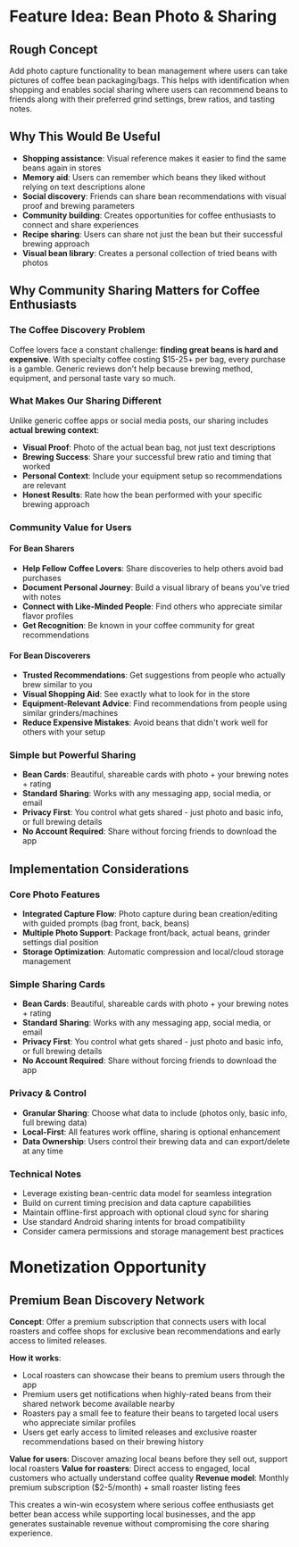 # Feature Idea: Bean Photo & Sharing

## Rough Concept
Add photo capture functionality to bean management where users can take pictures of coffee bean packaging/bags. This helps with identification when shopping and enables social sharing where users can recommend beans to friends along with their preferred grind settings, brew ratios, and tasting notes.

## Why This Would Be Useful
- **Shopping assistance**: Visual reference makes it easier to find the same beans again in stores
- **Memory aid**: Users can remember which beans they liked without relying on text descriptions alone
- **Social discovery**: Friends can share bean recommendations with visual proof and brewing parameters
- **Community building**: Creates opportunities for coffee enthusiasts to connect and share experiences
- **Recipe sharing**: Users can share not just the bean but their successful brewing approach
- **Visual bean library**: Creates a personal collection of tried beans with photos

## Why Community Sharing Matters for Coffee Enthusiasts

### The Coffee Discovery Problem
Coffee lovers face a constant challenge: **finding great beans is hard and expensive**. With specialty coffee costing $15-25+ per bag, every purchase is a gamble. Generic reviews don't help because brewing method, equipment, and personal taste vary so much.

### What Makes Our Sharing Different
Unlike generic coffee apps or social media posts, our sharing includes **actual brewing context**:
- **Visual Proof**: Photo of the actual bean bag, not just text descriptions
- **Brewing Success**: Share your successful brew ratio and timing that worked
- **Personal Context**: Include your equipment setup so recommendations are relevant
- **Honest Results**: Rate how the bean performed with your specific brewing approach

### Community Value for Users

#### For Bean Sharers
- **Help Fellow Coffee Lovers**: Share discoveries to help others avoid bad purchases
- **Document Personal Journey**: Build a visual library of beans you've tried with notes
- **Connect with Like-Minded People**: Find others who appreciate similar flavor profiles
- **Get Recognition**: Be known in your coffee community for great recommendations

#### For Bean Discoverers  
- **Trusted Recommendations**: Get suggestions from people who actually brew similar to you
- **Visual Shopping Aid**: See exactly what to look for in the store
- **Equipment-Relevant Advice**: Find recommendations from people using similar grinders/machines
- **Reduce Expensive Mistakes**: Avoid beans that didn't work well for others with your setup

### Simple but Powerful Sharing
- **Bean Cards**: Beautiful, shareable cards with photo + your brewing notes + rating
- **Standard Sharing**: Works with any messaging app, social media, or email
- **Privacy First**: You control what gets shared - just photo and basic info, or full brewing details
- **No Account Required**: Share without forcing friends to download the app

## Implementation Considerations

### Core Photo Features
- **Integrated Capture Flow**: Photo capture during bean creation/editing with guided prompts (bag front, back, beans)
- **Multiple Photo Support**: Package front/back, actual beans, grinder settings dial position
- **Storage Optimization**: Automatic compression and local/cloud storage management

### Simple Sharing Cards
- **Bean Cards**: Beautiful, shareable cards with photo + your brewing notes + rating
- **Standard Sharing**: Works with any messaging app, social media, or email
- **Privacy First**: You control what gets shared - just photo and basic info, or full brewing details
- **No Account Required**: Share without forcing friends to download the app

### Privacy & Control
- **Granular Sharing**: Choose what data to include (photos only, basic info, full brewing data)
- **Local-First**: All features work offline, sharing is optional enhancement
- **Data Ownership**: Users control their brewing data and can export/delete at any time

### Technical Notes
- Leverage existing bean-centric data model for seamless integration
- Build on current timing precision and data capture capabilities
- Maintain offline-first approach with optional cloud sync for sharing
- Use standard Android sharing intents for broad compatibility
- Consider camera permissions and storage management best practices

# Monetization Opportunity

## Premium Bean Discovery Network
**Concept**: Offer a premium subscription that connects users with local roasters and coffee shops for exclusive bean recommendations and early access to limited releases.

**How it works**:
- Local roasters can showcase their beans to premium users through the app
- Premium users get notifications when highly-rated beans from their shared network become available nearby
- Roasters pay a small fee to feature their beans to targeted local users who appreciate similar profiles
- Users get early access to limited releases and exclusive roaster recommendations based on their brewing history

**Value for users**: Discover amazing local beans before they sell out, support local roasters
**Value for roasters**: Direct access to engaged, local customers who actually understand coffee quality
**Revenue model**: Monthly premium subscription ($2-5/month) + small roaster listing fees

This creates a win-win ecosystem where serious coffee enthusiasts get better bean access while supporting local businesses, and the app generates sustainable revenue without compromising the core sharing experience.